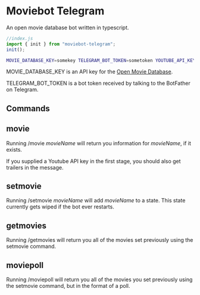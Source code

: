 # Moviebot Telegram

An open movie database bot written in typescript.

```javascript
//index.js
import { init } from "moviebot-telegram";
init();
```

```bash
MOVIE_DATABASE_KEY=somekey TELEGRAM_BOT_TOKEN=sometoken YOUTUBE_API_KEY=somekey node index.js
```

MOVIE_DATABASE_KEY is an API key for the [Open Movie Database](http://www.omdbapi.com/).

TELEGRAM_BOT_TOKEN is a bot token received by talking to the BotFather on Telegram.

## Commands

## movie

Running /movie _movieName_ will return you information for _movieName_, if it exists.

If you supplied a Youtube API key in the first stage, you should also get trailers in the message.

## setmovie

Running /setmovie _movieName_ will add _movieName_ to a state. This state currently gets wiped if the bot ever restarts.

## getmovies

Running /getmovies will return you all of the movies set previously using the setmovie command.

## moviepoll

Running /moviepoll will return you all of the movies you set previously using the setmovie command, but in the format of a poll.

